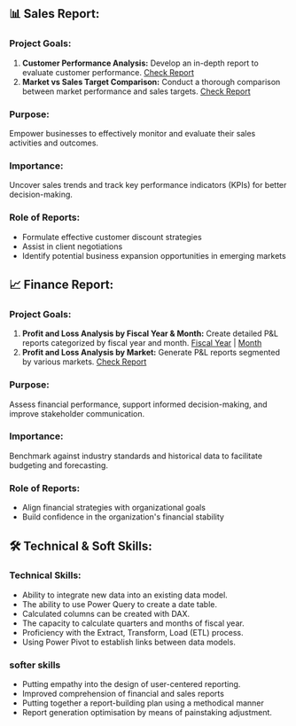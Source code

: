 ## 📊 Sales Report:

### Project Goals:

1. **Customer Performance Analysis:** Develop an in-depth report to evaluate customer performance. [Check Report](https://github.com/Niraj-Mittapelly/Excel_sales_analytics/blob/main/Customer%20performance%20project.pdf)
2. **Market vs Sales Target Comparison:** Conduct a thorough comparison between market performance and sales targets. [Check Report](https://github.com/Niraj-Mittapelly/Excel_sales_analytics/blob/main/Market%20performance%20vs%20Target%20project.pdf)

### Purpose:
Empower businesses to effectively monitor and evaluate their sales activities and outcomes.

### Importance:
Uncover sales trends and track key performance indicators (KPIs) for better decision-making.

### Role of Reports:
- Formulate effective customer discount strategies
- Assist in client negotiations
- Identify potential business expansion opportunities in emerging markets

## 📈 Finance Report:

### Project Goals:

1. **Profit and Loss Analysis by Fiscal Year & Month:** Create detailed P&L reports categorized by fiscal year and month. [Fiscal Year](https://github.com/Niraj-Mittapelly/Sales-and-Finance-Analysis/blob/main/P%20%26%20L%20Statement%20by%20%20Fiscal%20Year.pdf) | [Month](https://github.com/Niraj-Mittapelly/Sales-and-Finance-Analysis/blob/main/P%20%26%20L%20Statement%20by%20%20Month.pdf)
2. **Profit and Loss Analysis by Market:** Generate P&L reports segmented by various markets. [Check Report](https://github.com/Niraj-Mittapelly/Excel_sales_analytics/blob/main/P%26L%20Statement%20by%20Markets.pdf)

### Purpose:
Assess financial performance, support informed decision-making, and improve stakeholder communication.

### Importance:
Benchmark against industry standards and historical data to facilitate budgeting and forecasting.

### Role of Reports:
- Align financial strategies with organizational goals
- Build confidence in the organization's financial stability

## 🛠 Technical & Soft Skills:

### Technical Skills:
- Ability to integrate new data into an existing data model.
- The ability to use Power Query to create a date table.
- Calculated columns can be created with DAX.
- The capacity to calculate quarters and months of fiscal year.
- Proficiency with the Extract, Transform, Load (ETL) process.
- Using Power Pivot to establish links between data models.

### softer skills
- Putting empathy into the design of user-centered reporting.
- Improved comprehension of financial and sales reports
- Putting together a report-building plan using a methodical manner
- Report generation optimisation by means of painstaking adjustment.
